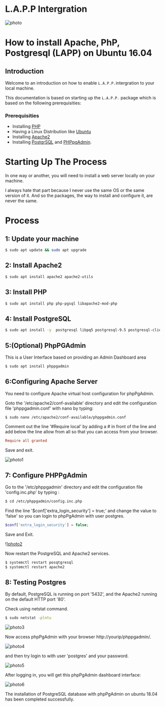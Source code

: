 L.A.P.P Intergration
==========================

![photo](https://cdn-images-1.medium.com/max/1000/1*Vb2C19KbtkmfD7XAMSAcPA.png)

# How to install Apache, PhP, Postgresql (LAPP) on Ubuntu 16.04

## Introduction

Welcome to an introduction on how to enable `L.A.P.P.`intergration to your local machine.

This documentation is based on starting up the `L.A.P.P.` package which is based on the following prerequisities:

### Prerequisities

+ Installing [PHP]()
+ Having a Linux Distribution like [Ubuntu]()
+ Installing [Apache2]()
+ Installing [PostgrSQL]() and [PHPpgAdmin]().

# Starting Up The Process

In one way or another, you will need to install a web server locally on your machine. 

I always hate that part because I never use the same OS or the same version of it. And so the packages, the way to install and configure it, are never the same. 

# Process

## 1: Update your machine

```bash
$ sudo apt update && sudo apt upgrade
```

## 2: Install Apache2

```bash
$ sudo apt install apache2 apache2-utils
```

## 3: Install PHP

```bash
$ sudo apt install php php-pgsql libapache2-mod-php
```

## 4: Install PostgreSQL

```bash
$ sudo apt install -y  postgresql libpq5 postgresql-9.5 postgresql-client-9.5 postgresql-client-common postgresql-contrib
```

## 5:(Optional) PhpPGAdmin

This is a User Interface based on providing an Admin Dashboard area

```bash
$ sudo apt install phppgadmin
```

## 6:Configuring Apache Server

You need to configure Apache virtual host configuration for phpPgAdmin.

Goto the '/etc/apache2/conf-available' directory and edit the configuration file 'phppgadmin.conf' with nano by typing:

```bash
$ sudo nano /etc/apache2/conf-available/phppgadmin.conf
```

Comment out the line '#Require local' by adding a # in front of the line and add below the line allow from all so that you can access from your browser.

```conf
Require all granted
```

Save and exit.

![photo1](https://www.howtoforge.com/images/how_to_install_postgresql_and_phppgadmin_on_ubuntu_1804/2.png)

## 7: Configure PHPPgAdmin

Go to the '/etc/phppgadmin' directory and edit the configuration file 'config.inc.php' by typing :

```bash
$ cd /etc/phppgadmin/config.inc.php
```

Find the line '$conf['extra_login_security'] = true;' and change the value to 'false' so you can login to phpPgAdmin with user postgres.

```php
$conf['extra_login_security'] = false;
```

Save and Exit.

!][photo2](https://www.howtoforge.com/images/how_to_install_postgresql_and_phppgadmin_on_ubuntu_1804/3.png)

Now restart the PostgreSQL and Apache2 services.

```bash
$ systemctl restart posqtgresql
$ systemctl restart apache2
```

## 8: Testing Postgres

By default, PostgreSQL is running on port '5432', and the Apache2 running on the default HTTP port '80'.

Check using netstat command.

```bash
$ sudo netstat -plntu
```

![photo3](https://www.howtoforge.com/images/how_to_install_postgresql_and_phppgadmin_on_ubuntu_1804/4.png)


Now access phpPgAdmin with your browser http://yourip/phppgadmin/.

![photo4](https://www.howtoforge.com/images/how_to_install_postgresql_and_phppgadmin_on_ubuntu_1804/5.png)

and then try login to with user 'postgres' and your password.

![photo5](https://www.howtoforge.com/images/how_to_install_postgresql_and_phppgadmin_on_ubuntu_1804/6.png)

After logging in, you will get this phpPgAdmin dashboard interface:

![photo6](https://www.howtoforge.com/images/how_to_install_postgresql_and_phppgadmin_on_ubuntu_1804/7.png)

The installation of PostgreSQL database with phpPgAdmin on ubuntu 18.04 has been completed successfully.
